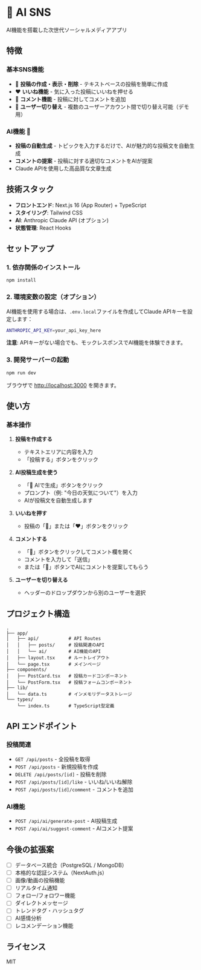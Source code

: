 # 🤖 AI SNS

AI機能を搭載した次世代ソーシャルメディアアプリ

## 特徴

### 基本SNS機能
- 📝 **投稿の作成・表示・削除** - テキストベースの投稿を簡単に作成
- ❤️ **いいね機能** - 気に入った投稿にいいねを押せる
- 💬 **コメント機能** - 投稿に対してコメントを追加
- 👥 **ユーザー切り替え** - 複数のユーザーアカウント間で切り替え可能（デモ用）

### AI機能 🤖
- **投稿の自動生成** - トピックを入力するだけで、AIが魅力的な投稿文を自動生成
- **コメントの提案** - 投稿に対する適切なコメントをAIが提案
- Claude APIを使用した高品質な文章生成

## 技術スタック

- **フロントエンド**: Next.js 16 (App Router) + TypeScript
- **スタイリング**: Tailwind CSS
- **AI**: Anthropic Claude API (オプション)
- **状態管理**: React Hooks

## セットアップ

### 1. 依存関係のインストール

```bash
npm install
```

### 2. 環境変数の設定（オプション）

AI機能を使用する場合は、`.env.local`ファイルを作成してClaude APIキーを設定します：

```bash
ANTHROPIC_API_KEY=your_api_key_here
```

**注意**: APIキーがない場合でも、モックレスポンスでAI機能を体験できます。

### 3. 開発サーバーの起動

```bash
npm run dev
```

ブラウザで [http://localhost:3000](http://localhost:3000) を開きます。

## 使い方

### 基本操作

1. **投稿を作成する**
   - テキストエリアに内容を入力
   - 「投稿する」ボタンをクリック

2. **AI投稿生成を使う**
   - 「🤖 AIで生成」ボタンをクリック
   - プロンプト（例: "今日の天気について"）を入力
   - AIが投稿文を自動生成します

3. **いいねを押す**
   - 投稿の「🤍」または「❤️」ボタンをクリック

4. **コメントする**
   - 「💬」ボタンをクリックしてコメント欄を開く
   - コメントを入力して「送信」
   - または「🤖」ボタンでAIにコメントを提案してもらう

5. **ユーザーを切り替える**
   - ヘッダーのドロップダウンから別のユーザーを選択

## プロジェクト構造

```
.
├── app/
│   ├── api/           # API Routes
│   │   ├── posts/     # 投稿関連のAPI
│   │   └── ai/        # AI機能のAPI
│   ├── layout.tsx     # ルートレイアウト
│   └── page.tsx       # メインページ
├── components/
│   ├── PostCard.tsx   # 投稿カードコンポーネント
│   └── PostForm.tsx   # 投稿フォームコンポーネント
├── lib/
│   └── data.ts        # インメモリデータストレージ
└── types/
    └── index.ts       # TypeScript型定義
```

## API エンドポイント

### 投稿関連
- `GET /api/posts` - 全投稿を取得
- `POST /api/posts` - 新規投稿を作成
- `DELETE /api/posts/[id]` - 投稿を削除
- `POST /api/posts/[id]/like` - いいね/いいね解除
- `POST /api/posts/[id]/comment` - コメントを追加

### AI機能
- `POST /api/ai/generate-post` - AI投稿生成
- `POST /api/ai/suggest-comment` - AIコメント提案

## 今後の拡張案

- [ ] データベース統合（PostgreSQL / MongoDB）
- [ ] 本格的な認証システム（NextAuth.js）
- [ ] 画像/動画の投稿機能
- [ ] リアルタイム通知
- [ ] フォロー/フォロワー機能
- [ ] ダイレクトメッセージ
- [ ] トレンドタグ・ハッシュタグ
- [ ] AI感情分析
- [ ] レコメンデーション機能

## ライセンス

MIT
